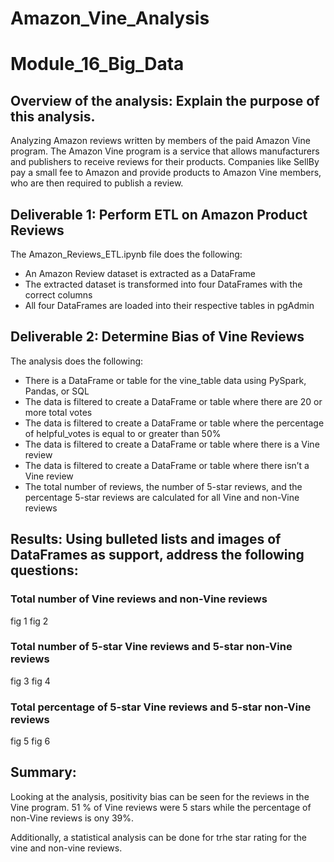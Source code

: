 # Amazon_Vine_Analysis
# Module_16_Big_Data

## Overview of the analysis: Explain the purpose of this analysis.
Analyzing Amazon reviews written by members of the paid Amazon Vine program. The Amazon Vine program is a service that allows manufacturers and publishers to receive reviews for their products. Companies like SellBy pay a small fee to Amazon and provide products to Amazon Vine members, who are then required to publish a review.

## Deliverable 1: Perform ETL on Amazon Product Reviews
The Amazon_Reviews_ETL.ipynb file does the following:
- An Amazon Review dataset is extracted as a DataFrame
- The extracted dataset is transformed into four DataFrames with the correct columns
- All four DataFrames are loaded into their respective tables in pgAdmin 

## Deliverable 2: Determine Bias of Vine Reviews
The analysis does the following:
- There is a DataFrame or table for the vine_table data using PySpark, Pandas, or SQL
- The data is filtered to create a DataFrame or table where there are 20 or more total votes
- The data is filtered to create a DataFrame or table where the percentage of helpful_votes is equal to or greater than 50%
- The data is filtered to create a DataFrame or table where there is a Vine review
- The data is filtered to create a DataFrame or table where there isn’t a Vine review
- The total number of reviews, the number of 5-star reviews, and the percentage 5-star reviews are calculated for all Vine and non-Vine reviews

## Results: Using bulleted lists and images of DataFrames as support, address the following questions:

### Total number of Vine reviews and non-Vine reviews
fig 1
fig 2

### Total number of 5-star Vine reviews and 5-star non-Vine reviews
fig 3
fig 4

### Total percentage of 5-star Vine reviews and 5-star non-Vine reviews
fig 5
fig 6

## Summary: 
Looking at the analysis, positivity bias can be seen for the reviews in the Vine program.  51 % of Vine reviews were 5 stars while the percentage of non-Vine reviews is ony 39%. 

Additionally, a statistical analysis can be done for trhe star rating for the vine and non-vine reviews.